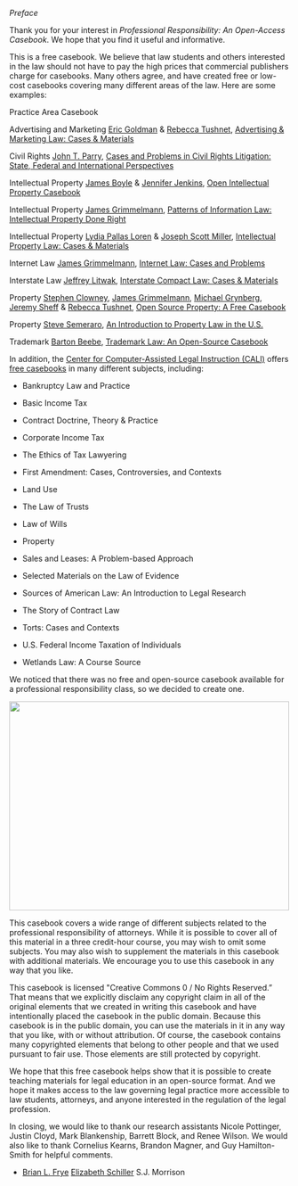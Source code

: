 _Preface_

Thank you for your interest in _Professional Responsibility: An
Open-Access Casebook_. We hope that you find it useful and informative.

This is a free casebook. We believe that law students and others
interested in the law should not have to pay the high prices that
commercial publishers charge for casebooks. Many others agree, and have
created free or low-cost casebooks covering many different areas of the
law. Here are some examples:




Practice Area
Casebook




Advertising and Marketing
<a href="https://www.ericgoldman.org/">Eric Goldman</a> & <a href="https://hls.harvard.edu/faculty/directory/11412/Tushnet">Rebecca Tushnet</a>, <a href="https://blog.ericgoldman.org/archives/2019/01/announcing-the-fourth-edition-of-advertising-marketing-law-cases-materials-by-tushnet-goldman-2.htm">Advertising & Marketing Law: Cases & Materials</a>


Civil Rights
<a href="https://law.lclark.edu/live/profiles/269-john-parry">John T. Parry</a>, <a href="https://www.semaphorepress.com/CivilRightsLitigationOverview.html">Cases and Problems in Civil Rights Litigation: State, Federal and International Perspectives</a>


Intellectual Property
<a href="https://law.duke.edu/fac/boyle/">James Boyle</a> & <a href="https://law.duke.edu/fac/jenkins/">Jennifer Jenkins</a>, <a href="https://law.duke.edu/cspd/openip/">Open Intellectual Property Casebook</a>


Intellectual Property
<a href="https://james.grimmelmann.net/ipbook/">James Grimmelmann</a>, <a href="https://james.grimmelmann.net/ipbook/">Patterns of Information Law: Intellectual Property Done Right</a>


Intellectual Property
<a href="https://law.lclark.edu/live/profiles/293-lydia-loren">Lydia Pallas Loren</a> & <a href="http://www.law.uga.edu/profile/joseph-s-miller">Joseph Scott Miller</a>, <a href="https://www.semaphorepress.com/IntellectualPropertyLaw_overview.html">Intellectual Property Law: Cases & Materials</a>


Internet Law
<a href="http://james.grimmelmann.net/">James Grimmelmann</a>, <a href="http://internetcasebook.com/">Internet Law: Cases and Problems</a>


Interstate Law
<a href="https://law.lclark.edu/live/profiles/2860-jeff-litwak">Jeffrey Litwak</a>, <a href="https://www.semaphorepress.com/InterstateCompactLaw_overview.html">Interstate Compact Law: Cases & Materials</a>


Property
<a href="https://law.uark.edu/directory/directory-faculty/uid/sclowney/name/Steve+Clowney/">Stephen Clowney</a>, <a href="https://james.grimmelmann.net/">James Grimmelmann</a>, <a href="https://law.depaul.edu/faculty-and-staff/faculty-a-z/Pages/michael-grynberg.aspx">Michael Grynberg</a>, <a href="https://www.stjohns.edu/academics/bio/jeremy-sheff">Jeremy Sheff</a> & <a href="https://hls.harvard.edu/faculty/directory/11412/Tushnet">Rebecca Tushnet</a>, <a href="https://opensourceproperty.org/">Open Source Property: A Free Casebook</a>


Property
<a href="https://www.tjsl.edu/directory/steven-semeraro">Steve Semeraro</a>, <a href="https://www.semaphorepress.com/PropertyLaw_overview.html">An Introduction to Property Law in the U.S.</a>


Trademark
<a href="https://its.law.nyu.edu/facultyprofiles/index.cfm?fuseaction=profile.overview&personid=30077">Barton Beebe</a>, <a href="http://tmcasebook.org/">Trademark Law: An Open-Source Casebook</a>




In addition, the [Center for Computer-Assisted Legal Instruction
(CALI)](https://www.cali.org/) offers [free
casebooks](https://www.cali.org/collections/casebook) in many
different subjects, including:

- Bankruptcy Law and Practice

- Basic Income Tax

- Contract Doctrine, Theory & Practice

- Corporate Income Tax

- The Ethics of Tax Lawyering

- First Amendment: Cases, Controversies, and Contexts

- Land Use

- The Law of Trusts

- Law of Wills

- Property

- Sales and Leases: A Problem-based Approach

- Selected Materials on the Law of Evidence

- Sources of American Law: An Introduction to Legal Research

- The Story of Contract Law

- Torts: Cases and Contexts

- U.S. Federal Income Taxation of Individuals

- Wetlands Law: A Course Source

We noticed that there was no free and open-source casebook available for
a professional responsibility class, so we decided to create one.

<img src="/assets/images/image1.png" style="width:5.23438in;height:3.91026in" />

This casebook covers a wide range of different subjects related to the
professional responsibility of attorneys. While it is possible to cover
all of this material in a three credit-hour course, you may wish to omit
some subjects. You may also wish to supplement the materials in this
casebook with additional materials. We encourage you to use this
casebook in any way that you like.

This casebook is licensed "Creative Commons 0 / No Rights Reserved.”
That means that we explicitly disclaim any copyright claim in all of the
original elements that we created in writing this casebook and have
intentionally placed the casebook in the public domain. Because this
casebook is in the public domain, you can use the materials in it in any
way that you like, with or without attribution. Of course, the casebook
contains many copyrighted elements that belong to other people and that
we used pursuant to fair use. Those elements are still protected by
copyright.

We hope that this free casebook helps show that it is possible to create
teaching materials for legal education in an open-source format. And we
hope it makes access to the law governing legal practice more accessible
to law students, attorneys, and anyone interested in the regulation of
the legal profession.

In closing, we would like to thank our research assistants Nicole
Pottinger, Justin Cloyd, Mark Blankenship, Barrett Block, and Renee
Wilson. We would also like to thank Cornelius Kearns, Brandon Magner,
and Guy Hamilton-Smith for helpful comments.

- [Brian L. Frye](http://law.uky.edu/directory/brian-l-frye) 
 [Elizabeth
 Schiller](https://law.richmond.edu/faculty/eschille/) 
 S.J. Morrison
